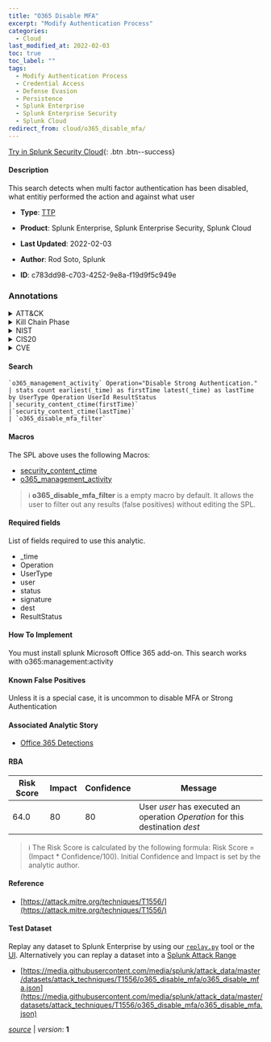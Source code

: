 ```yaml
---
title: "O365 Disable MFA"
excerpt: "Modify Authentication Process"
categories:
  - Cloud
last_modified_at: 2022-02-03
toc: true
toc_label: ""
tags:
  - Modify Authentication Process
  - Credential Access
  - Defense Evasion
  - Persistence
  - Splunk Enterprise
  - Splunk Enterprise Security
  - Splunk Cloud
redirect_from: cloud/o365_disable_mfa/
---
```




[Try in Splunk Security Cloud](https://www.splunk.com/en_us/cyber-security.html){: .btn .btn--success}

#### Description

This search detects when multi factor authentication has been disabled, what entitiy performed the action and against what user

- **Type**: [TTP](https://github.com/splunk/security_content/wiki/Detection-Analytic-Types)
- **Product**: Splunk Enterprise, Splunk Enterprise Security, Splunk Cloud

- **Last Updated**: 2022-02-03
- **Author**: Rod Soto, Splunk
- **ID**: c783dd98-c703-4252-9e8a-f19d9f5c949e

### Annotations
<details>
  <summary>ATT&CK</summary>

<div markdown="1">

#### [ATT&CK](https://attack.mitre.org/)

| ID          | Technique   | Tactic         |
| ----------- | ----------- |--------------- |
| [T1556](https://attack.mitre.org/techniques/T1556/) | Modify Authentication Process | Credential Access, Defense Evasion, Persistence |

</div>
</details>


<details>
  <summary>Kill Chain Phase</summary>

<div markdown="1">

* Exploitation


</div>
</details>


<details>
  <summary>NIST</summary>

<div markdown="1">



</div>
</details>

<details>
  <summary>CIS20</summary>

<div markdown="1">



</div>
</details>

<details>
  <summary>CVE</summary>

<div markdown="1">


</div>
</details>


#### Search

```
`o365_management_activity` Operation="Disable Strong Authentication." 
| stats count earliest(_time) as firstTime latest(_time) as lastTime by UserType Operation UserId ResultStatus 
|`security_content_ctime(firstTime)` 
|`security_content_ctime(lastTime)` 
| `o365_disable_mfa_filter`
```

#### Macros
The SPL above uses the following Macros:
* [security_content_ctime](https://github.com/splunk/security_content/blob/develop/macros/security_content_ctime.yml)
* [o365_management_activity](https://github.com/splunk/security_content/blob/develop/macros/o365_management_activity.yml)

> :information_source:
> **o365_disable_mfa_filter** is a empty macro by default. It allows the user to filter out any results (false positives) without editing the SPL.



#### Required fields
List of fields required to use this analytic.
* _time
* Operation
* UserType
* user
* status
* signature
* dest
* ResultStatus



#### How To Implement
You must install splunk Microsoft Office 365 add-on. This search works with o365:management:activity
#### Known False Positives
Unless it is a special case, it is uncommon to disable MFA or Strong Authentication

#### Associated Analytic Story
* [Office 365 Detections](/stories/office_365_detections)




#### RBA

| Risk Score  | Impact      | Confidence   | Message      |
| ----------- | ----------- |--------------|--------------|
| 64.0 | 80 | 80 | User $user$ has executed an operation $Operation$ for this destination $dest$ |


> :information_source:
> The Risk Score is calculated by the following formula: Risk Score = (Impact * Confidence/100). Initial Confidence and Impact is set by the analytic author.


#### Reference

* [https://attack.mitre.org/techniques/T1556/](https://attack.mitre.org/techniques/T1556/)



#### Test Dataset
Replay any dataset to Splunk Enterprise by using our [`replay.py`](https://github.com/splunk/attack_data#using-replaypy) tool or the [UI](https://github.com/splunk/attack_data#using-ui).
Alternatively you can replay a dataset into a [Splunk Attack Range](https://github.com/splunk/attack_range#replay-dumps-into-attack-range-splunk-server)

* [https://media.githubusercontent.com/media/splunk/attack_data/master/datasets/attack_techniques/T1556/o365_disable_mfa/o365_disable_mfa.json](https://media.githubusercontent.com/media/splunk/attack_data/master/datasets/attack_techniques/T1556/o365_disable_mfa/o365_disable_mfa.json)



[*source*](https://github.com/splunk/security_content/tree/develop/detections/cloud/o365_disable_mfa.yml) \| *version*: **1**
